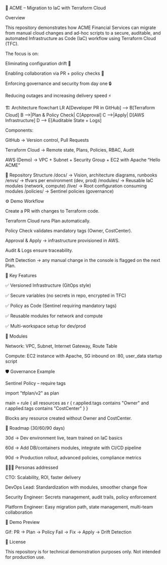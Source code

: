 🚀 ACME – Migration to IaC with Terraform Cloud

Overview


This repository demonstrates how ACME Financial Services can migrate from manual cloud changes and ad-hoc scripts to a secure, auditable, and automated Infrastructure as Code (IaC) workflow using Terraform Cloud (TFC).

The focus is on:

Eliminating configuration drift 🚫

Enabling collaboration via PR + policy checks 🤝

Enforcing governance and security from day one 🔒

Reducing outages and increasing delivery speed ⚡

🏗️ Architecture
flowchart LR
    A[Developer PR in GitHub] --> B[Terraform Cloud]
    B -->|Plan & Policy Check| C[Approval]
    C -->|Apply| D[AWS Infrastructure]
    D --> E[Auditable State + Logs]


Components:

GitHub → Version control, Pull Requests

Terraform Cloud → Remote state, Plans, Policies, RBAC, Audit

AWS (Demo) → VPC + Subnet + Security Group + EC2 with Apache “Hello ACME”

📂 Repository Structure
/docs/              -> Vision, architecture diagrams, runbooks
/envs/              -> tfvars per environment (dev, prod)
/modules/           -> Reusable IaC modules (network, compute)
/live/              -> Root configuration consuming modules
/policies/          -> Sentinel policies (governance)

⚙️ Demo Workflow

Create a PR with changes to Terraform code.

Terraform Cloud runs Plan automatically.

Policy Check validates mandatory tags (Owner, CostCenter).

Approval & Apply → infrastructure provisioned in AWS.

Audit & Logs ensure traceability.

Drift Detection → any manual change in the console is flagged on the next Plan.

🔑 Key Features

✅ Versioned Infrastructure (GitOps style)

✅ Secure variables (no secrets in repo, encrypted in TFC)

✅ Policy as Code (Sentinel requiring mandatory tags)

✅ Reusable modules for network and compute

✅ Multi-workspace setup for dev/prod

🧩 Modules

Network: VPC, Subnet, Internet Gateway, Route Table

Compute: EC2 instance with Apache, SG inbound on :80, user_data startup script

🛡️ Governance Example

Sentinel Policy – require tags

import "tfplan/v2" as plan

main = rule {
  all resources as r {
    r.applied.tags contains "Owner" and r.applied.tags contains "CostCenter"
  }
}


Blocks any resource created without Owner and CostCenter.

🚦 Roadmap (30/60/90 days)

30d → Dev environment live, team trained on IaC basics

60d → Add DB/containers modules, integrate with CI/CD pipeline

90d → Production rollout, advanced policies, compliance metrics

🧑‍🤝‍🧑 Personas addressed

CTO: Scalability, ROI, faster delivery

DevOps Lead: Standardization with modules, smoother change flow

Security Engineer: Secrets management, audit trails, policy enforcement

Platform Engineer: Easy migration path, state management, multi-team collaboration

📸 Demo Preview


Gif: PR → Plan → Policy Fail → Fix → Apply → Drift Detection

📜 License

This repository is for technical demonstration purposes only.
Not intended for production use.
